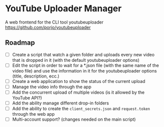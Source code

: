 # YouTube Uploader Manager

A web frontend for the CLI tool youtubeuploader https://github.com/porjo/youtubeuploader

## Roadmap

* [ ] Create a script that watch a given folder and uploads every new video that is dropped in it (with the default youtubeuploader options)
* [ ] Edit the script in order to wait for a *.json file (with the same name of the video file) and use the information in it for the youtubeuploader options (title, description, ecc.)
* [ ] Create a web application to show the status of the current upload
* [ ] Manage the video info through the app
* [ ] Add the concurrent upload of multiple videos (is it allowed by the YouTube API?)
* [ ] Add the ability manage different drop-in folders
* [ ] Add the ability to create the `client_secrets.json` and `request.token` through the web app
* [ ] Multi-account support? (changes needed on the main script)